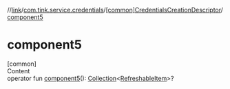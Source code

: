 //[link](../../index.md)/[com.tink.service.credentials](../index.md)/[[common]CredentialsCreationDescriptor](index.md)/[component5](component5.md)



# component5  
[common]  
Content  
operator fun [component5](component5.md)(): [Collection](https://kotlinlang.org/api/latest/jvm/stdlib/kotlin.collections/-collection/index.html)<[RefreshableItem](../../com.tink.model.credentials/[common]-refreshable-item/index.md)>?  



